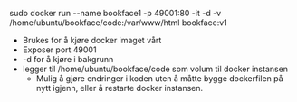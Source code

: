 sudo docker run --name bookface1 -p 49001:80 -it -d -v /home/ubuntu/bookface/code:/var/www/html bookface:v1  
- Brukes for å kjøre docker imaget vårt  
- Exposer port 49001  
- -d for å kjøre i bakgrunn  
- legger til /home/ubuntu/bookface/code som volum til docker instansen  
    - Mulig å gjøre endringer i koden uten å måtte bygge dockerfilen på nytt igjenn, eller å restarte docker instansen.  
